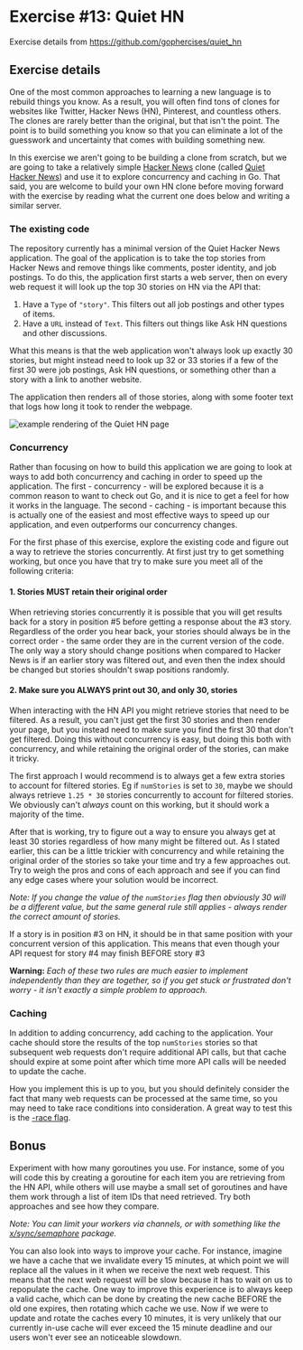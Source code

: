 # Exercise #13: Quiet HN
Exercise details from https://github.com/gophercises/quiet_hn

## Exercise details

One of the most common approaches to learning a new language is to rebuild things you know. As a result, you will often find tons of clones for websites like Twitter, Hacker News (HN), Pinterest, and countless others. The clones are rarely better than the original, but that isn't the point. The point is to build something you know so that you can eliminate a lot of the guesswork and uncertainty that comes with building something new.

In this exercise we aren't going to be building a clone from scratch, but we are going to take a relatively simple [Hacker News](https://news.ycombinator.com) clone (called [Quiet Hacker News](https://github.com/tomspeak/quiet-hacker-news)) and use it to explore concurrency and caching in Go. That said, you are welcome to build your own HN clone before moving forward with the exercise by reading what the current one does below and writing a similar server.


### The existing code

The repository currently has a minimal version of the Quiet Hacker News application. The goal of the application is to take the top stories from Hacker News and remove things like comments, poster identity, and job postings. To do this, the application first starts a web server, then on every web request it will look up the top 30 stories on HN via the API that:

1. Have a `Type` of `"story"`. This filters out all job postings and other types of items.
2. Have a `URL` instead of `Text`. This filters out things like Ask HN questions and other discussions.

What this means is that the web application won't always look up exactly 30 stories, but might instead need to look up 32 or 33 stories if a few of the first 30 were job postings, Ask HN questions, or something other than a story with a link to another website.

The application then renders all of those stories, along with some footer text that logs how long it took to render the webpage.

![example rendering of the Quiet HN page](https://www.dropbox.com/s/nexh2oql60a25df/Screenshot%202018-04-02%2017.34.01.png?dl=0&raw=1)

### Concurrency

Rather than focusing on how to build this application we are going to look at ways to add both concurrency and caching in order to speed up the application. The first - concurrency - will be explored because it is a common reason to want to check out Go, and it is nice to get a feel for how it works in the language. The second - caching - is important because this is actually one of the easiest and most effective ways to speed up our application, and even outperforms our concurrency changes.

For the first phase of this exercise, explore the existing code and figure out a way to retrieve the stories concurrently. At first just try to get something working, but once you have that try to make sure you meet all of the following criteria:

#### 1. Stories MUST retain their original order

When retrieving stories concurrently it is possible that you will get results back for a story in position #5 before getting a response about the #3 story. Regardless of the order you hear back, your stories should always be in the correct order - the same order they are in the current version of the code. The only way a story should change positions when compared to Hacker News is if an earlier story was filtered out, and even then the index should be changed but stories shouldn't swap positions randomly.

#### 2. Make sure you ALWAYS print out 30, and only 30, stories

When interacting with the HN API you might retrieve stories that need to be filtered. As a result, you can't just get the first 30 stories and then render your page, but you instead need to make sure you find the first 30 that don't get filtered. Doing this without concurrency is easy, but doing this both with concurrency, and while retaining the original order of the stories, can make it tricky.

The first approach I would recommend is to always get a few extra stories to account for filtered stories. Eg if `numStories` is set to `30`, maybe we should always retrieve `1.25 * 30` stories concurrently to account for filtered stories. We obviously can't *always* count on this working, but it should work a majority of the time.

After that is working, try to figure out a way to ensure you always get at least 30 stories regardless of how many might be filtered out. As I stated earlier, this can be a little trickier with concurrency and while retaining the original order of the stories so take your time and try a few approaches out. Try to weigh the pros and cons of each approach and see if you can find any edge cases where your solution would be incorrect.

*Note: If you change the value of the `numStories` flag then obviously 30 will be a different value, but the same general rule still applies - always render the correct amount of stories.*

If a story is in position #3 on HN, it should be in that same position with your concurrent version of this application. This means that even though your API request for story #4 may finish BEFORE story #3

**Warning:** *Each of these two rules are much easier to implement independently than they are together, so if you get stuck or frustrated don't worry - it isn't exactly a simple problem to approach.*

### Caching

In addition to adding concurrency, add caching to the application. Your cache should store the results of the top `numStories` stories so that subsequent web requests don't require additional API calls, but that cache should expire at some point after which time more API calls will be needed to update the cache.

How you implement this is up to you, but you should definitely consider the fact that many web requests can be processed at the same time, so you may need to take race conditions into consideration. A great way to test this is the [-race flag](https://blog.golang.org/race-detector).


## Bonus

Experiment with how many goroutines you use. For instance, some of you will code this by creating a goroutine for each item you are retrieving from the HN API, while others will use maybe a small set of goroutines and have them work through a list of item IDs that need retrieved. Try both approaches and see how they compare.

*Note: You can limit your workers via channels, or with something like the [x/sync/semaphore](https://godoc.org/golang.org/x/sync/semaphore) package.*

You can also look into ways to improve your cache. For instance, imagine we have a cache that we invalidate every 15 minutes, at which point we will replace all the values in it when we receive the next web request. This means that the next web request will be slow because it has to wait on us to repopulate the cache. One way to improve this experience is to always keep a valid cache, which can be done by creating the new cache BEFORE the old one expires, then rotating which cache we use. Now if we were to update and rotate the caches every 10 minutes, it is very unlikely that our currently in-use cache will ever exceed the 15 minute deadline and our users won't ever see an noticeable slowdown.
